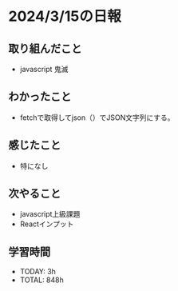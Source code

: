 # 2024/3/15の日報

## 取り組んだこと
- javascript 鬼滅

## わかったこと
- fetchで取得してjson（）でJSON文字列にする。

## 感じたこと
- 特になし

## 次やること
- javascript上級課題
- Reactインプット

## 学習時間
- TODAY: 3h
- TOTAL: 848h

